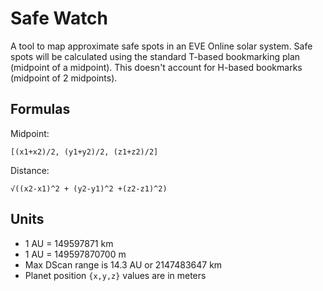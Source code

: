 # Safe Watch

A tool to map approximate safe spots in an EVE Online solar system. Safe spots
will be calculated using the standard T-based bookmarking plan (midpoint of a
midpoint). This doesn't account for H-based bookmarks (midpoint of 2 midpoints).

## Formulas


Midpoint:

```
[(x1+x2)/2, (y1+y2)/2, (z1+z2)/2]
```

Distance:

```
√((x2-x1)^2 + (y2-y1)^2 +(z2-z1)^2)
```

## Units

* 1 AU = 149597871 km
* 1 AU = 149597870700 m
* Max DScan range is 14.3 AU or 2147483647 km
* Planet position `{x,y,z}` values are in meters

